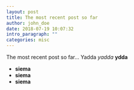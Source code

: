 ```yaml
---
layout: post
title: The most recent post so far
author: john_doe
date: 2018-07-19 10:07:32
intro_paragraph: ""
categories: misc
---
```

The most recent post so far... Yadda *yadda* **ydda**

* **siema**
* **siema**
* **siema**